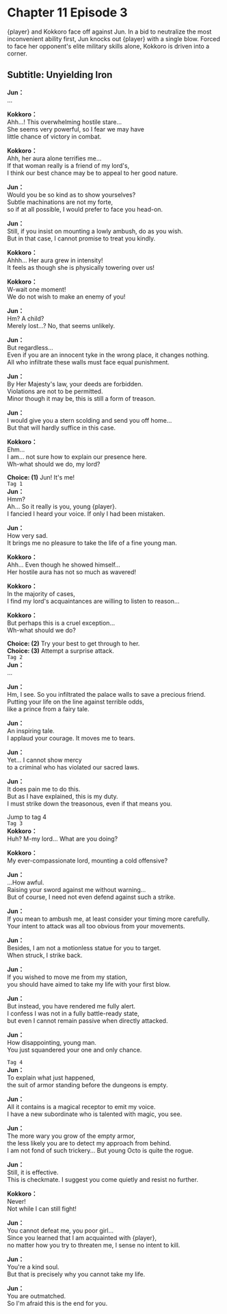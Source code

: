 # Chapter 11 Episode 3
{player} and Kokkoro face off against Jun. In a bid to neutralize the most inconvenient ability first, Jun knocks out {player} with a single blow. Forced to face her opponent's elite military skills alone, Kokkoro is driven into a corner.
  
## Subtitle: Unyielding Iron
  
**Jun：**  
...  
  
**Kokkoro：**  
Ahh...! This overwhelming hostile stare...  
She seems very powerful, so I fear we may have  
little chance of victory in combat.  
  
**Kokkoro：**  
Ahh, her aura alone terrifies me...  
If that woman really is a friend of my lord's,  
I think our best chance may be to appeal to her good nature.  
  
**Jun：**  
Would you be so kind as to show yourselves?  
Subtle machinations are not my forte,  
so if at all possible, I would prefer to face you head-on.  
  
**Jun：**  
Still, if you insist on mounting a lowly ambush, do as you wish.  
But in that case, I cannot promise to treat you kindly.  
  
**Kokkoro：**  
Ahhh... Her aura grew in intensity!  
It feels as though she is physically towering over us!  
  
**Kokkoro：**  
W-wait one moment!  
We do not wish to make an enemy of you!  
  
**Jun：**  
Hm? A child?  
Merely lost...? No, that seems unlikely.  
  
**Jun：**  
But regardless...  
Even if you are an innocent tyke in the wrong place, it changes nothing.  
All who infiltrate these walls must face equal punishment.  
  
**Jun：**  
By Her Majesty's law, your deeds are forbidden.  
Violations are not to be permitted.  
Minor though it may be, this is still a form of treason.  
  
**Jun：**  
I would give you a stern scolding and send you off home...  
But that will hardly suffice in this case.  
  
**Kokkoro：**  
Ehm...  
I am... not sure how to explain our presence here.  
Wh-what should we do, my lord?  
  
**Choice: (1)**  Jun! It's me!  
`Tag 1`  
**Jun：**  
Hmm?  
Ah... So it really is you, young {player}.  
I fancied I heard your voice. If only I had been mistaken.  
  
**Jun：**  
How very sad.  
It brings me no pleasure to take the life of a fine young man.  
  
**Kokkoro：**  
Ahh... Even though he showed himself...  
Her hostile aura has not so much as wavered!  
  
**Kokkoro：**  
In the majority of cases,  
I find my lord's acquaintances are willing to listen to reason...  
  
**Kokkoro：**  
But perhaps this is a cruel exception...  
Wh-what should we do?  
  
**Choice: (2)**  Try your best to get through to her.  
**Choice: (3)**  Attempt a surprise attack.  
`Tag 2`  
**Jun：**  
...  
  
**Jun：**  
Hm, I see. So you infiltrated the palace walls to save a precious friend.  
Putting your life on the line against terrible odds,  
like a prince from a fairy tale.  
  
**Jun：**  
An inspiring tale.  
I applaud your courage. It moves me to tears.  
  
**Jun：**  
Yet... I cannot show mercy  
to a criminal who has violated our sacred laws.  
  
**Jun：**  
It does pain me to do this.  
But as I have explained, this is my duty.  
I must strike down the treasonous, even if that means you.  
  
Jump to tag 4  
`Tag 3`  
**Kokkoro：**  
Huh? M-my lord... What are you doing?  
  
**Kokkoro：**  
My ever-compassionate lord, mounting a cold offensive?  
  
**Jun：**  
...How awful.  
Raising your sword against me without warning...  
But of course, I need not even defend against such a strike.  
  
**Jun：**  
If you mean to ambush me, at least consider your timing more carefully.  
Your intent to attack was all too obvious from your movements.  
  
**Jun：**  
Besides, I am not a motionless statue for you to target.  
When struck, I strike back.  
  
**Jun：**  
If you wished to move me from my station,  
you should have aimed to take my life with your first blow.  
  
**Jun：**  
But instead, you have rendered me fully alert.  
I confess I was not in a fully battle-ready state,  
but even I cannot remain passive when directly attacked.  
  
**Jun：**  
How disappointing, young man.  
You just squandered your one and only chance.  
  
`Tag 4`  
**Jun：**  
To explain what just happened,  
the suit of armor standing before the dungeons is empty.  
  
**Jun：**  
All it contains is a magical receptor to emit my voice.  
I have a new subordinate who is talented with magic, you see.  
  
**Jun：**  
The more wary you grow of the empty armor,  
the less likely you are to detect my approach from behind.  
I am not fond of such trickery... But young Octo is quite the rogue.  
  
**Jun：**  
Still, it is effective.  
This is checkmate. I suggest you come quietly and resist no further.  
  
**Kokkoro：**  
Never!  
Not while I can still fight!  
  
**Jun：**  
You cannot defeat me, you poor girl...  
Since you learned that I am acquainted with {player},  
no matter how you try to threaten me, I sense no intent to kill.  
  
**Jun：**  
You're a kind soul.  
But that is precisely why you cannot take my life.  
  
**Jun：**  
You are outmatched.  
So I'm afraid this is the end for you.  

